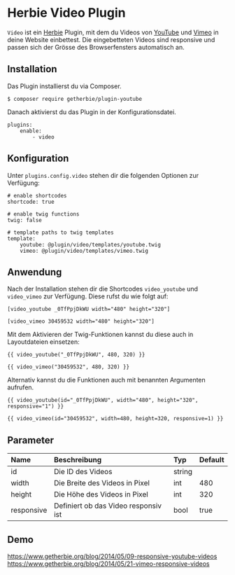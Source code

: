 # Herbie Video Plugin

`Video` ist ein [Herbie](http://github.com/getherbie/herbie) Plugin, mit dem du Videos von 
[YouTube](http://www.youtube.com) und [Vimeo](https://vimeo.com) in deine Website einbettest. Die eingebetteten
Videos sind responsive und passen sich der Grösse des Browserfensters automatisch an.


## Installation

Das Plugin installierst du via Composer.

	$ composer require getherbie/plugin-youtube

Danach aktivierst du das Plugin in der Konfigurationsdatei.

    plugins:
        enable:
            - video
            
            
## Konfiguration

Unter `plugins.config.video` stehen dir die folgenden Optionen zur Verfügung:

    # enable shortcodes
    shortcode: true
    
    # enable twig functions
    twig: false
    
    # template paths to twig templates 
    template:
        youtube: @plugin/video/templates/youtube.twig
        vimeo: @plugin/video/templates/vimeo.twig


## Anwendung

Nach der Installation stehen dir die Shortcodes `video_youtube` und `video_vimeo` zur Verfügung. Diese rufst du 
wie folgt auf:

    [video_youtube _0TfPpjDkWU width="480" height="320"]
    
    [video_vimeo 30459532 width="480" height="320"]


Mit dem Aktivieren der Twig-Funktionen kannst du diese auch in Layoutdateien einsetzen:

    {{ video_youtube("_0TfPpjDkWU", 480, 320) }}
    
    {{ video_vimeo("30459532", 480, 320) }}

Alternativ kannst du die Funktionen auch mit benannten Argumenten aufrufen.

    {{ video_youtube(id="_0TfPpjDkWU", width="480", height="320", responsive="1") }}
    
    {{ video_vimeo(id="30459532", width=480, height=320, responsive=1) }}


## Parameter

Name        | Beschreibung                          | Typ       | Default
:---------- | :------------------------------------ | :-------- | :------
id          | Die ID des Videos                     | string    |  
width       | Die Breite des Videos in Pixel        | int       | 480
height      | Die Höhe des Videos in Pixel          | int       | 320
responsive  | Definiert ob das Video responsiv ist  | bool      | true


## Demo

<https://www.getherbie.org/blog/2014/05/09-responsive-youtube-videos>  
<https://www.getherbie.org/blog/2014/05/21-vimeo-responsive-videos>
